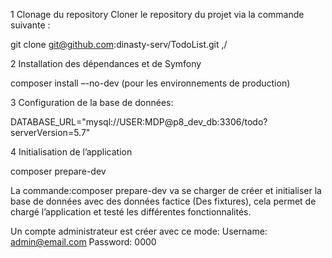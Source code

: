 
1 Clonage du repository
Cloner le repository du projet via la commande suivante :

git clone git@github.com:dinasty-serv/TodoList.git ,/


2 Installation des dépendances et de Symfony

composer install –-no-dev (pour les environnements de production)


3 Configuration de la base de données:

DATABASE_URL="mysql://USER:MDP@p8_dev_db:3306/todo?serverVersion=5.7"


4 Initialisation de l’application

composer prepare-dev

La commande:composer prepare-dev va se charger de créer et initialiser la base de données avec des données factice (Des fixtures), cela permet de chargé l’application et testé les différentes fonctionnalités.

Un compte administrateur est créer avec ce mode:
Username: admin@email.com
Password: 0000


